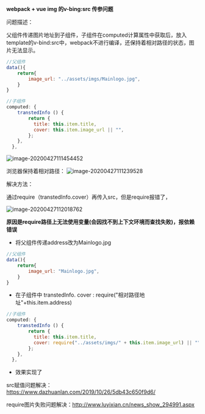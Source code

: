 **webpack + vue img 的v-bing:src 传参问题**

问题描述：

父组件传递图片地址到子组件，子组件在computed计算属性中获取后，放入template的v-bind:src中，webpack不进行编译，还保持着相对路径的状态，图片无法显示。

```javascript
//父组件
data(){
    return{
        image_url: "../assets/imgs/Mainlogo.jpg",
    }
}
```

```javascript
//子组件
computed: {
    transtedInfo () {
        return {
          title: this.item.title,
          cover: this.item.image_url || "",
        };
    },
  },
```

![image-20200427111454452](C:\Users\monda\AppData\Roaming\Typora\typora-user-images\image-20200427111454452.png)



浏览器保持着相对路径：
![image-20200427111239528](C:\Users\monda\AppData\Roaming\Typora\typora-user-images\image-20200427111239528.png)



解决方法：

通过require（transtedInfo.cover）再传入src，但是require报错了，

![image-20200427112018762](C:\Users\monda\AppData\Roaming\Typora\typora-user-images\image-20200427112018762.png)

**原因是require路径上无法使用变量(会因找不到上下文环境而查找失败)，报依赖错误**

- 将父组件传递address改为Mainlogo.jpg

```javascript
//父组件
data(){
    return{
        image_url: "Mainlogo.jpg",
    }
}
```

- 在子组件中 transtedInfo. cover : require("相对路径地址"+this.item.address)

```javascript
//子组件
computed: {
    transtedInfo () {
        return {
          title: this.item.title,
          cover: require("../assets/imgs/" + this.item.image_url) || "",
        };
    },
  },
```

- 效果实现了

src赋值问题解决：https://www.dazhuanlan.com/2019/10/26/5db43c650f9d6/

require图片失败问题解决：http://www.luyixian.cn/news_show_294991.aspx
